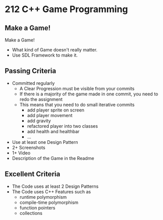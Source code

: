 # 212 C++ Game Programming

## Make a Game!
Make a Game!
- What kind of Game doesn't really matter.
- Use SDL Framework to make it.


## Passing Criteria
- Committed regularly
  - A Clear Progression must be visible from your commits
  - If there is a majority of the game made in one commit, you need to redo the assignment
  - This means that you need to do small iterative commits
    - add player sprite on screen
    - add player movement
    - add gravity
    - refactored player into two classes
    - add health and healthbar
    - ...
- Use at least one Design Pattern
- 2+ Screenshots
- 1+ Video
- Description of the Game in the Readme

## Excellent Criteria
- The Code uses at least 2 Design Patterns
- The Code uses C++ Features such as
  - runtime polymorphism
  - compile-time polymorphism
  - function pointers
  - collections
